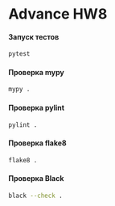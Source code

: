 # Advance HW8

#### Запуск тестов
```bash
pytest
```

#### Проверка mypy
```bash
mypy .
```

#### Проверка pylint
```bash
pylint .
```

#### Проверка flake8
```bash
flake8 .
```

#### Проверка Black
```bash
black --check .
```
